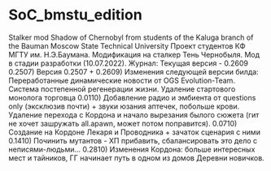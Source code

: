 # SoC_bmstu_edition
Stalker mod Shadow of Chernobyl from students of the Kaluga branch of the Bauman Moscow State Technical University
Проект студентов КФ МГТУ им. Н.Э.Баумана. Модификация на сталкер Тень Чернобыля. Мод в стадии разработки (10.07.2022).
Журнал:
Текущая версия - 0.2609
0.2507) Версия 0.2507 +
0.2609) Изменения следующей версии билда: Переработанные динамические новости от OGS Evolution-Team. Система постепенной регенерации жизни. Удаление стартового монолога торговца
0.0110) Добавление радио и эмбиента от questions only (эксклюзив почти) + звуки юзания аптечек, побольше крови. Удаление перехода с Кордона и начало вырезания былого сюжета (гит не хочет зашружать all.apawn, может потом поправится). 
0.0710) Создание на Кордоне Лекаря и Проводника + зачаток сценария с ними
0.1410) Починить мутантов - ХП прибавить, сбалансировать это дело с неписями-людьми...
0.2810) Изменения Кордона: больше интересных мест и тайников, ГГ начинает путь в одном из домов Деревни новичков.
